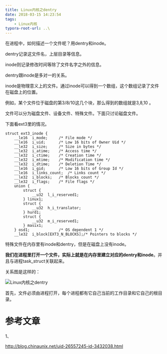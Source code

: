 ```yaml
---
title: Linux内核之dentry
date: 2018-03-15 14:23:54
tags:
	- Linux内核
typora-root-url: ..\
---
```




在进程中，如何描述一个文件呢？用dentry和inode。

dentry记录这文件名，上层目录等信息。

inode则记录修改时间等除了文件名字之外的信息。

dentry跟inode是多对一的关系。



inode是物理意义上的文件。通过inode可以得到一个数组，这个数组记录了文件在磁盘上的位置。

例如，某个文件位于磁盘的第3/8/10这几个块，那么得到的数组就是3,8,10 。



文件可以分为磁盘文件、设备文件、特殊文件。下面只讨论磁盘文件。

下面看ext3里的情况。

```
struct ext3_inode {
	__le16	i_mode;		/* File mode */
	__le16	i_uid;		/* Low 16 bits of Owner Uid */
	__le32	i_size;		/* Size in bytes */
	__le32	i_atime;	/* Access time */
	__le32	i_ctime;	/* Creation time */
	__le32	i_mtime;	/* Modification time */
	__le32	i_dtime;	/* Deletion Time */
	__le16	i_gid;		/* Low 16 bits of Group Id */
	__le16	i_links_count;	/* Links count */
	__le32	i_blocks;	/* Blocks count */
	__le32	i_flags;	/* File flags */
	union {
		struct {
			__u32  l_i_reserved1;
		} linux1;
		struct {
			__u32  h_i_translator;
		} hurd1;
		struct {
			__u32  m_i_reserved1;
		} masix1;
	} osd1;				/* OS dependent 1 */
	__le32	i_block[EXT3_N_BLOCKS];/* Pointers to blocks */
```



特殊文件在内存里有inode和dentry，但是在磁盘上没有inode。



**我们在进程里打开一个文件，实际上就是在内存里建立对应的dentry和inode**。并且与进程task_struct关联起来。

关系图是这样的：



![Linux内核之dentry](/images/Linux内核之dentry.png)



首先，文件必须由进程打开，每个进程都有它自己当前的工作目录和它自己的根目录。



# 参考文章

1、

http://blog.chinaunix.net/uid-26557245-id-3432038.html